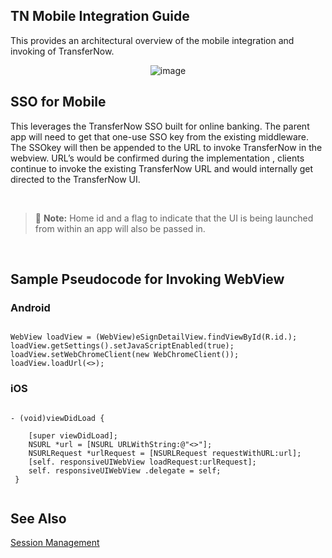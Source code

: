## TN Mobile Integration Guide

This provides an architectural overview of the mobile integration and invoking of TransferNow.


<center>

![image](https://raw.githubusercontent.com/Fiserv/transfer-now/develop/assets/images/mob.jpg)

</center>


## SSO for Mobile

This leverages the TransferNow SSO built for online banking. The parent app will need to get that one-use SSO key from the existing middleware. The SSOkey will then be appended to the URL to invoke TransferNow in the webview. URL’s would be confirmed during the implementation , clients continue to invoke the existing TransferNow URL and would internally get directed to the TransferNow UI.

&nbsp;

> :memo: **Note:** Home id and a flag to indicate that the UI is being launched from within an app will also be passed in.


&nbsp;

## Sample Pseudocode for Invoking WebView

### Android

```

WebView loadView = (WebView)eSignDetailView.findViewById(R.id.);
loadView.getSettings().setJavaScriptEnabled(true);
loadView.setWebChromeClient(new WebChromeClient());
loadView.loadUrl(<>);

```

### iOS

```

- (void)viewDidLoad {
    
    [super viewDidLoad];
    NSURL *url = [NSURL URLWithString:@"<>"]; 
    NSURLRequest *urlRequest = [NSURLRequest requestWithURL:url]; 
    [self. responsiveUIWebView loadRequest:urlRequest]; 
    self. responsiveUIWebView .delegate = self;
 }


```

## See Also

[Session Management](?path=docs/getting-started/session_management.md)